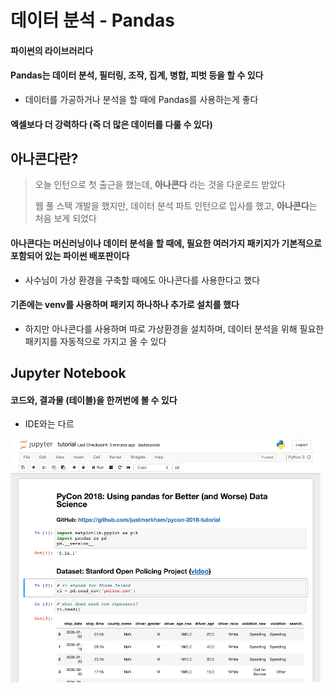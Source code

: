 # 데이터 분석 - Pandas



#### 파이썬의 라이브러리다



#### Pandas는 데이터 분석, 필터링, 조작, 집계, 병합, 피벗 등을 할 수 있다

- 데이터를 가공하거나 분석을 할 때에 Pandas를 사용하는게 좋다



#### 엑셀보다 더 강력하다 (즉 더 많은 데이터를 다룰 수 있다)





## 아나콘다란?

> 오늘 인턴으로 첫 출근을 했는데, **아나콘다** 라는 것을 다운로드 받았다
>
> 웹 풀 스택 개발을 했지만, 데이터 분석 파트 인턴으로 입사를 했고, **아나콘다**는 처음 보게 되었다



#### 아나콘다는 머신러닝이나 데이터 분석을 할 때에, 필요한 여러가지 패키지가 기본적으로 포함되어 있는 파이썬 배포판이다

- 사수님이 가상 환경을 구축할 때에도 아나콘다를 사용한다고 했다



#### 기존에는 venv를 사용하며 패키지 하나하나 추가로 설치를 했다

- 하지만 아나콘다를 사용하며 따로 가상환경을 설치하며, 데이터 분석을 위해 필요한 패키지를 자동적으로 가지고 올 수 있다





## Jupyter Notebook

#### 코드와, 결과물 (테이블)을 한꺼번에 볼 수 있다

- IDE와는 다르



<img src="1_데이터분석_Pandas.assets/binder-50.png" alt="binder-50" style="zoom:50%;" />
